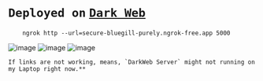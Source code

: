 # `Deployed on` [`Dark Web`](http://4k3cs34r5ycnbqaihxwa5m7e2eu4ilmxczrdolzu6taewecpl7w4w5id.onion/)

        ngrok http --url=secure-bluegill-purely.ngrok-free.app 5000
        
![image](https://github.com/user-attachments/assets/3ad2782d-978d-4e28-ad61-1d92feebaba4)
![image](https://github.com/user-attachments/assets/d226cacf-b120-45e1-bd1a-6033f66b61d0)
![image](https://github.com/user-attachments/assets/e0a1f770-5408-4925-8fc5-587d8e7179bc)

    If links are not working, means, `DarkWeb Server` might not running on my Laptop right now.**
